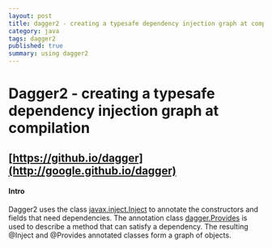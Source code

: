 ```yaml
---
layout: post
title: dagger2 - creating a typesafe dependency injection graph at compilation
category: java
tags: dagger2
published: true
summary: using dagger2
---
```


# Dagger2 - creating a typesafe dependency injection graph at compilation

## [https://github.io/dagger](http://google.github.io/dagger)

#### Intro

Dagger2 uses the class [javax.inject.Inject](http://docs.oracle.com/javaee/7/api/javax/inject/Inject.html) to annotate the constructors and fields that need dependencies.
The annotation class [dagger.Provides](http://google.github.io/api/latest/dagger/Provides.html) is used to describe a method that can satisfy a dependency.
The resulting @Inject and @Provides annotated classes form a graph of objects.
